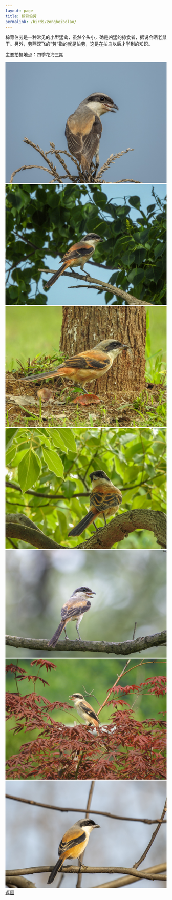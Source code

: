 ```yaml
---
layout: page
title: 棕背伯劳
permalink: /birds/zongbeibolao/
---
```

棕背伯劳是一种常见的小型猛禽，虽然个头小，确是凶猛的掠食者，据说会晒老鼠干。另外，劳燕双飞的”劳“指的就是伯劳，这是在拍鸟以后才学到的知识。

主要拍摄地点：四季花海三期

![](../picture/棕背伯劳/DSCN1623.jpg)
![](../picture/棕背伯劳/DSCN2867.jpg)
![](../picture/棕背伯劳/DSCN2351.jpg)
![](../picture/棕背伯劳/DSCN2354.jpg)
![](../picture/棕背伯劳/DSC_7131.jpg)
![](../picture/棕背伯劳/DSCN2206.jpg)
![](../picture/棕背伯劳/DSC_1204.jpg)
[返回](../../)

